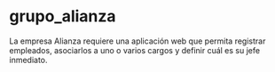 # grupo_alianza
La empresa Alianza requiere una aplicación web que permita registrar empleados, asociarlos a uno o varios cargos y definir cuál es su jefe inmediato.
